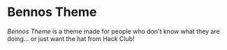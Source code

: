 ---
---

# Bennos Theme

*Bennos Theme* is a theme made for people who don't know what they are doing... or just want the hat from Hack Club!